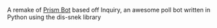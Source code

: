 A remake of [Prism Bot](https://github.com/BoredManCodes/Prism-Bot) based off Inquiry, an awesome poll bot written in Python using the dis-snek library
